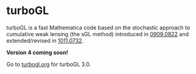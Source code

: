 # turboGL
turboGL is a fast Mathematica code based on the stochastic approach to cumulative weak lensing (the sGL method) introduced in [0909.0822](https://arxiv.org/abs/0909.0822) and extended/revised in [1011.0732](https://arxiv.org/abs/1011.0732).

**Version 4 coming soon!**

Go to [turbogl.org](http://www.turbogl.org) for turboGL 3.0.
